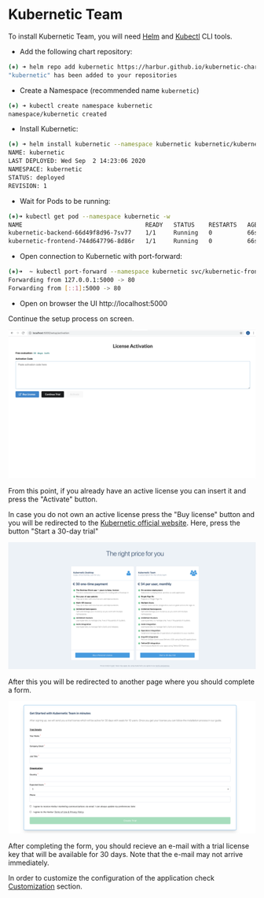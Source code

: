 # Kubernetic Team

To install Kubernetic Team, you will need [Helm] and [Kubectl] CLI tools.

[Helm]: https://helm.sh/
[Kubectl]: https://kubernetes.io/docs/tasks/tools/install-kubectl/

* Add the following chart repository:

```sh
(⎈) ➜ helm repo add kubernetic https://harbur.github.io/kubernetic-charts
"kubernetic" has been added to your repositories
```

* Create a Namespace (recommended name `kubernetic`)

```sh
(⎈) ➜ kubectl create namespace kubernetic
namespace/kubernetic created
```

* Install Kubernetic:

```sh
(⎈) ➜ helm install kubernetic --namespace kubernetic kubernetic/kubernetic
NAME: kubernetic
LAST DEPLOYED: Wed Sep  2 14:23:06 2020
NAMESPACE: kubernetic
STATUS: deployed
REVISION: 1
```

* Wait for Pods to be running:

```sh
(⎈)➜ kubectl get pod --namespace kubernetic -w
NAME                                   READY   STATUS    RESTARTS   AGE
kubernetic-backend-66d49f8d96-7sv77    1/1     Running   0          66s
kubernetic-frontend-744d647796-8d86r   1/1     Running   0          66s
```

* Open connection to Kubernetic with port-forward:

```sh
(⎈)➜  ~ kubectl port-forward --namespace kubernetic svc/kubernetic-frontend 5000:80
Forwarding from 127.0.0.1:5000 -> 80
Forwarding from [::1]:5000 -> 80
```

* Open on browser the UI http://localhost:5000

Continue the setup process on screen.

![](../installation/images/license-activation-screen.png)

From this point, if you already have an active license you can insert it and press the "Activate" button. 

In case you do not own an active license press the "Buy license" button and you will be redirected to the [Kubernetic official website](https://www.kubernetic.com/#pricing). Here, press the button "Start a 30-day trial"

![](../installation/images/pricing.png)


After this you will be redirected to another page where you should complete a form. 

![](../installation/images/activation-form.png)

After completing the form, you should recieve an e-mail with a trial license key that will be available for 30 days. Note that the e-mail may not arrive immediately. 

In order to customize the configuration of the application check [Customization](/features/team/config.html) section.

